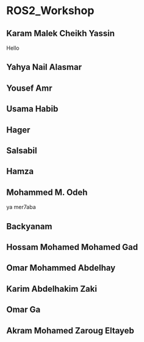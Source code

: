 # ROS2_Workshop

## Karam Malek Cheikh Yassin
Hello

## Yahya Nail Alasmar 

## Yousef Amr

## Usama Habib

## Hager

## Salsabil

## Hamza

## Mohammed M. Odeh
ya mer7aba

## Backyanam

## Hossam Mohamed Mohamed Gad

## Omar Mohammed Abdelhay

## Karim Abdelhakim Zaki

## Omar Ga

## Akram Mohamed Zaroug Eltayeb
